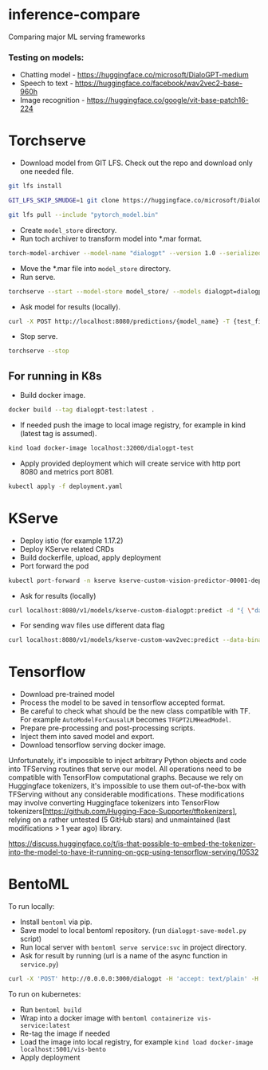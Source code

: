 # inference-compare
Comparing major ML serving frameworks

### Testing on models:
* Chatting model - https://huggingface.co/microsoft/DialoGPT-medium
* Speech to text - https://huggingface.co/facebook/wav2vec2-base-960h
* Image recognition - https://huggingface.co/google/vit-base-patch16-224

# Torchserve
* Download model from GIT LFS. Check out the repo and download only one needed file.
```bash
git lfs install

GIT_LFS_SKIP_SMUDGE=1 git clone https://huggingface.co/microsoft/DialoGPT-medium

git lfs pull --include "pytorch_model.bin"
```

* Create `model_store` directory.
* Run toch archiver to transform model into *.mar format.
```bash
torch-model-archiver --model-name "dialogpt" --version 1.0 --serialized-file ./DialoGPT-medium/pytorch_model.bin --extra-files "./DialoGPT-medium/config.json,./DialoGPT-medium/vocab.json" --handler ./inference-compare/torchserve/dialogpt/dialogpt-handler.py
```
* Move the *.mar file into `model_store` directory.
* Run serve.
```bash
torchserve --start --model-store model_store/ --models dialogpt=dialogpt.mar
```

* Ask model for results (locally).
```bash
curl -X POST http://localhost:8080/predictions/{model_name} -T {test_file}
```

* Stop serve.
```bash
torchserve --stop
```

## For running in K8s
* Build docker image.
```bash
docker build --tag dialogpt-test:latest .
```

* If needed push the image to local image registry, for example in kind (latest tag is assumed).
```bash
kind load docker-image localhost:32000/dialogpt-test
```

* Apply provided deployment which will create service with http port 8080 and metrics port 8081.
```bash
kubectl apply -f deployment.yaml
```

# KServe
* Deploy istio (for example 1.17.2)
* Deploy KServe related CRDs
* Build dockerfile, upload, apply deployment
* Port forward the pod
```bash
kubectl port-forward -n kserve kserve-custom-vision-predictor-00001-deployment-55bc9cc4c6658wn 8080:8080
```

* Ask for results (locally)
```bash
curl localhost:8080/v1/models/kserve-custom-dialogpt:predict -d "{ \"data\": \"How to get rich fast\" }"
```

* For sending wav files use different data flag
```bash
curl localhost:8080/v1/models/kserve-custom-wav2vec:predict --data-binary @./voice.wav
```

# Tensorflow

* Download pre-trained model
* Process the model to be saved in tensorflow accepted format.
* Be careful to check what should be the new class compatible with TF. \
  For example `AutoModelForCausalLM` becomes `TFGPT2LMHeadModel`.
* Prepare pre-processing and post-processing scripts.
* Inject them into saved model and export.
* Download tensorflow serving docker image.

Unfortunately, it's impossible to inject arbitrary Python objects and code into TFServing routines that serve our model. All operations need to be compatible with TensorFlow computational graphs. Because we rely on Huggingface tokenizers, it's impossible to use them out-of-the-box with TFServing without any considerable modifications. These modifications may involve converting Huggingface tokenizers into TensorFlow tokenizers[https://github.com/Hugging-Face-Supporter/tftokenizers], relying on a rather untested (5 GitHub stars) and unmaintained (last modifications > 1 year ago) library.

https://discuss.huggingface.co/t/is-that-possible-to-embed-the-tokenizer-into-the-model-to-have-it-running-on-gcp-using-tensorflow-serving/10532


# BentoML

To run locally:
* Install `bentoml` via pip.
* Save model to local bentoml repository. (run `dialogpt-save-model.py` script)
* Run local server with `bentoml serve service:svc` in project directory.
* Ask for result by running (url is a name of the async function in `service.py`)
```bash
curl -X 'POST' http://0.0.0.0:3000/dialogpt -H 'accept: text/plain' -H 'Content-Type: text/plain' -d 'Hello, my name is XX how are you'
```

To run on kubernetes:
* Run `bentoml build`
* Wrap into a docker image with `bentoml containerize vis-service:latest`
* Re-tag the image if needed
* Load the image into local registry, for example `kind load docker-image localhost:5001/vis-bento`
* Apply deployment
